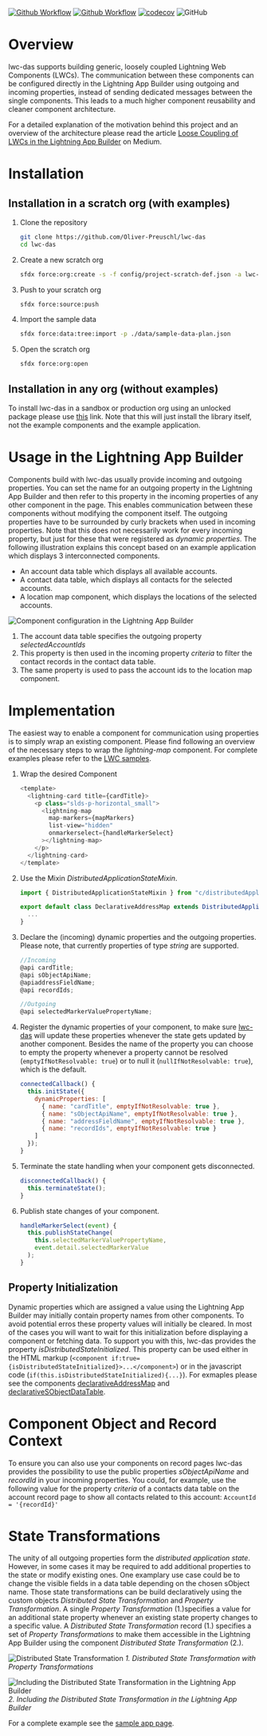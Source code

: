 [![Github Workflow](https://github.com/Oliver-Preuschl/lwc-das/workflows/CI/badge.svg?branch=master)](https://github.com/Oliver-Preuschl/lwc-das/actions)
[![Github Workflow](https://github.com/Oliver-Preuschl/lwc-das/workflows/Packaging/badge.svg?branch=master)](https://github.com/Oliver-Preuschl/lwc-das/actions)
[![codecov](https://codecov.io/gh/Oliver-Preuschl/lwc-das/branch/master/graph/badge.svg?token=DFPZ7G6N9G)](https://codecov.io/gh/Oliver-Preuschl/lwc-das)
![GitHub](https://img.shields.io/github/license/Oliver-Preuschl/lwc-das)

# Overview

lwc-das supports building generic, loosely coupled Lightning Web Components (LWCs). The communication between these components can be configured directly in the Lightning App Builder using outgoing and incoming properties, instead of sending dedicated messages between the single components. This leads to a much higher component reusability and cleaner component architecture.

For a detailed explanation of the motivation behind this project and an overview of the architecture please read the article [Loose Coupling of LWCs in the Lightning App Builder](https://medium.com/p/a1b37cad3575) on Medium.

# Installation

## Installation in a scratch org (with examples)

1. Clone the repository

   ```bash
   git clone https://github.com/Oliver-Preuschl/lwc-das
   cd lwc-das
   ```

1. Create a new scratch org

   ```bash
   sfdx force:org:create -s -f config/project-scratch-def.json -a lwc-das
   ```

1. Push to your scratch org

   ```bash
   sfdx force:source:push
   ```

1. Import the sample data

   ```bash
   sfdx force:data:tree:import -p ./data/sample-data-plan.json
   ```

1. Open the scratch org

   ```bash
   sfdx force:org:open
   ```

## Installation in any org (without examples)

To install lwc-das in a sandbox or production org using an unlocked package please use [this](https://login.salesforce.com/packaging/installPackage.apexp?p0=04t090000006673AAA) link. Note that this will just install the library itself, not the example components and the example application.

# Usage in the Lightning App Builder

Components build with lwc-das usually provide incoming and outgoing properties. You can set the name for an outgoing property in the Lightning App Builder and then refer to this property in the incoming properties of any other component in the page. This enables communication between these components without modifying the component itself. The outgoing properties have to be surrounded by curly brackets when used in incoming properties. Note that this does not necessarily work for every incoming property, but just for these that were registered as _dynamic properties_. The following illustration explains this concept based on an example application which displays 3 interconnected components.

- An account data table which displays all available accounts.
- A contact data table, which displays all contacts for the selected accounts.
- A location map component, which displays the locations of the selected accounts.

![Component configuration in the Lightning App Builder](images/lab-config-1.png)

1. The account data table specifies the outgoing property _selectedAccountIds_
2. This property is then used in the incoming property _criteria_ to filter the contact records in the contact data table.
3. The same property is used to pass the account ids to the location map component.

# Implementation

The easiest way to enable a component for communication using properties is to simply wrap an existing component. Please find following an overview of the necessary steps to wrap the _lightning-map_ component.
For complete examples please refer to the [LWC samples](force-test/main/default/lwc/).

1. Wrap the desired Component

   ```js
   <template>
     <lightning-card title={cardTitle}>
       <p class="slds-p-horizontal_small">
         <lightning-map
           map-markers={mapMarkers}
           list-view="hidden"
           onmarkerselect={handleMarkerSelect}
         ></lightning-map>
       </p>
     </lightning-card>
   </template>
   ```

1. Use the Mixin _DistributedApplicationStateMixin_.

   ```js
   import { DistributedApplicationStateMixin } from "c/distributedApplicationState";

   export default class DeclarativeAddressMap extends DistributedApplicationStateMixin(LightningElement){
     ...
   }
   ```

1. Declare the (incoming) dynamic properties and the outgoing properties. Please note, that currently properties of type _string_ are supported.

   ```js
   //Incoming
   @api cardTitle;
   @api sObjectApiName;
   @apiaddressFieldName;
   @api recordIds;

   //Outgoing
   @api selectedMarkerValuePropertyName;
   ```

1. Register the dynamic properties of your component, to make sure [lwc-das](https://github.com/Oliver-Preuschl/lwc-das) will update these properties whenever the state gets updated by another component. Besides the name of the property you can choose to empty the property whenever a property cannot be resolved (`emptyIfNotResolvable: true`) or to null it (`nullIfNotResolvable: true`), which is the default.

   ```js
   connectedCallback() {
     this.initState({
       dynamicProperties: [
         { name: "cardTitle", emptyIfNotResolvable: true },
         { name: "sObjectApiName", emptyIfNotResolvable: true },
         { name: "addressFieldName", emptyIfNotResolvable: true },
         { name: "recordIds", emptyIfNotResolvable: true }
       ]
     });
   }
   ```

1. Terminate the state handling when your component gets disconnected.

   ```js
   disconnectedCallback() {
     this.terminateState();
   }
   ```

1. Publish state changes of your component.

   ```js
   handleMarkerSelect(event) {
     this.publishStateChange(
       this.selectedMarkerValuePropertyName,
       event.detail.selectedMarkerValue
     );
   }
   ```

## Property Initialization

Dynamic properties which are assigned a value using the Lightning App Builder may initially contain property names from other components. To avoid potential erros these property values will initially be cleared. In most of the cases you will want to wait for this initialization before displaying a component or fetching data. To support you with this, lwc-das provides the property _isDistributedStateInitialized_. This property can be used either in the HTML markup (`<component if:true={isDistributedStateInitialized}>...</component>`) or in the javascript code (`if(this.isDistributedStateInitialized){...}`). For exmaples please see the components [declarativeAddressMap](force-test/main/default/lwc/declarativeAddressMap) and [declarativeSObjectDataTable](force-test/main/default/lwc/declarativeSObjectDataTable).

# Component Object and Record Context

To ensure you can also use your components on record pages lwc-das provides the possibility to use the public properties _sObjectApiName_ and _recordId_ in your incoming properties.
You could, for example, use the following value for the property _criteria_ of a contacts data table on the account record page to show all contacts related to this account: `AccountId = '{recordId}'`

# State Transformations

The unity of all outgoing properties form the _distributed application state_. However, in some cases it may be required to add additional properties to the state or modify existing ones. One examplary use case could be to change the visible fields in a data table depending on the chosen sObject name.
Those state transformations can be build declaratively using the custom objects _Distributed State Transformation_ and _Property Transformation_. A single _Property Transformation_ (1.)specifies a value for an additional state property whenever an existing state property changes to a specific value. A _Distributed State Transformation_ record (1.) specifies a set of _Property Transformations_ to make them accessible in the Lightning App Builder using the component _Distributed State Transformation_ (2.).

![Distributed State Transformation](images/distributed-state-transformation.png)
_1. Distributed State Transformation with Property Transformations_

![Including the Distributed State Transformation in the Lightning App Builder](images/distributed-state-transformation-app-builder.png)
_2. Including the Distributed State Transformation in the Lightning App Builder_

For a complete example see the [sample app page](force-test/main/default/flexipages/Distributed_Application_State_Examples.flexipage-meta.xml).
